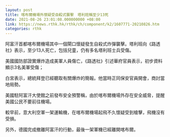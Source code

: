 ```yaml
---
layout: post
title: 喀布爾機場外懷疑受自殺式襲擊　塔利班稱至少13死
date: 2021-08-26 23:01:08.000000000 +08:00
link: https://news.rthk.hk/rthk/ch/component/k2/1607771-20210826.htm
categories: rthk
---
```


阿富汗首都喀布爾機場其中一個閘口懷疑發生自殺式炸彈襲擊。塔利班向《路透社》表示，至少13人死亡，包括兒童，仍有多名塔利班士兵受傷。

美國國防部證實爆炸造成美軍人員傷亡，《路透社》引述華府官員表示，初步資料顯示3名美軍受傷；

白宮表示，總統拜登已經聽取有關爆炸的簡報。他當時正同保安官員開會，商討當地局勢。 

美國駐阿富汗大使館之前發布安全預警稱，由於喀布爾機場外存在安全威脅，提醒美國公民不要前往機場。

較早前，意大利空軍一架運輸機，在喀布爾機場起飛不久懷疑受到槍擊，飛機沒有受損。

另外，德國完成撤離阿富汗的行動，最後一架軍機已經離開喀布爾。
